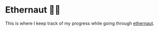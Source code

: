 # Ethernaut 🧑‍🚀

This is where I keep track of my progress while going through [ethernaut](https://ethernaut.openzeppelin.com/).
